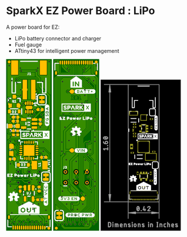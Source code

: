 # SparkX EZ Power Board : LiPo

A power board for EZ:
- LiPo battery connector and charger
- Fuel gauge
- ATtiny43 for intelligent power management

![Top.png](./img/Top.png)
![Bottom.png](./img/Bottom.png)
![Dimensions.png](./img/Dimensions.png)
